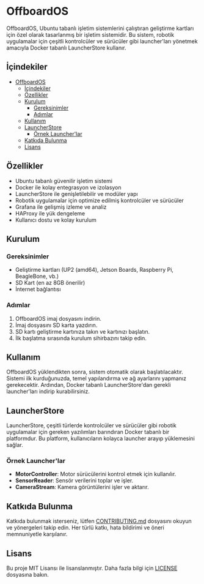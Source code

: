 # OffboardOS

OffboardOS, Ubuntu tabanlı işletim sistemlerini çalıştıran geliştirme kartları için özel olarak tasarlanmış bir işletim sistemidir. Bu sistem, robotik uygulamalar için çeşitli kontrolcüler ve sürücüler gibi launcher'ları yönetmek amacıyla Docker tabanlı LauncherStore kullanır.

## İçindekiler

- [OffboardOS](#offboardos)
  - [İçindekiler](#i̇çindekiler)
  - [Özellikler](#özellikler)
  - [Kurulum](#kurulum)
    - [Gereksinimler](#gereksinimler)
    - [Adımlar](#adımlar)
  - [Kullanım](#kullanım)
  - [LauncherStore](#launcherstore)
    - [Örnek Launcher'lar](#örnek-launcherlar)
  - [Katkıda Bulunma](#katkıda-bulunma)
  - [Lisans](#lisans)

## Özellikler

- Ubuntu tabanlı güvenilir işletim sistemi
- Docker ile kolay entegrasyon ve izolasyon
- LauncherStore ile genişletilebilir ve modüler yapı
- Robotik uygulamalar için optimize edilmiş kontrolcüler ve sürücüler
- Grafana ile gelişmiş izleme ve analiz
- HAProxy ile yük dengeleme
- Kullanıcı dostu ve kolay kurulum

## Kurulum

### Gereksinimler

- Geliştirme kartları (UP2 (amd64), Jetson Boards, Raspberry Pi, BeagleBone, vb.)
- SD Kart (en az 8GB önerilir)
- İnternet bağlantısı

### Adımlar

1. OffboardOS imaj dosyasını indirin.
2. İmaj dosyasını SD karta yazdırın.
3. SD kartı geliştirme kartınıza takın ve kartınızı başlatın.
4. İlk başlatma sırasında kurulum sihirbazını takip edin.

## Kullanım

OffboardOS yüklendikten sonra, sistem otomatik olarak başlatılacaktır. Sistemi ilk kurduğunuzda, temel yapılandırma ve ağ ayarlarını yapmanız gerekecektir. Ardından, Docker tabanlı LauncherStore'dan gerekli launcher'ları indirip kurabilirsiniz.

## LauncherStore

LauncherStore, çeşitli türlerde kontrolcüler ve sürücüler gibi robotik uygulamalar için gereken yazılımları barındıran Docker tabanlı bir platformdur. Bu platform, kullanıcıların kolayca launcher arayıp yüklemesini sağlar.

### Örnek Launcher'lar

- **MotorController**: Motor sürücülerini kontrol etmek için kullanılır.
- **SensorReader**: Sensör verilerini toplar ve işler.
- **CameraStream**: Kamera görüntülerini işler ve aktarır.

## Katkıda Bulunma

Katkıda bulunmak isterseniz, lütfen [CONTRIBUTING.md](CONTRIBUTING.md) dosyasını okuyun ve yönergeleri takip edin. Her türlü katkı, hata bildirimi ve öneri memnuniyetle karşılanır.

## Lisans

Bu proje MIT Lisansı ile lisanslanmıştır. Daha fazla bilgi için [LICENSE](LICENSE) dosyasına bakın.
